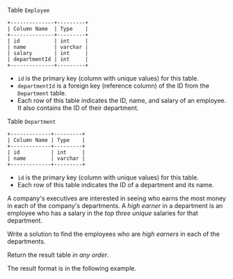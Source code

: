 Table `Employee`

```
+--------------+---------+
| Column Name  | Type    |
+--------------+---------+
| id           | int     |
| name         | varchar |
| salary       | int     |
| departmentId | int     |
+--------------+---------+
```

- `id` is the primary key (column with unique values) for this table.
- `departmentId` is a foreign key (reference column) of the ID from the `Department` table.
- Each row of this table indicates the ID, name, and salary of an employee. It also contains the ID of their department.

Table `Department`

```
+-------------+---------+
| Column Name | Type    |
+-------------+---------+
| id          | int     |
| name        | varchar |
+-------------+---------+
```

- `id` is the primary key (column with unique values) for this table.
- Each row of this table indicates the ID of a department and its name.

A company's executives are interested in seeing who earns the most money in each of the company's departments. A *high earner* in a department is an employee who has a salary in the *top three unique* salaries for that department.

Write a solution to find the employees who are *high earners* in each of the departments.

Return the result table *in any order*.

The result format is in the following example.

